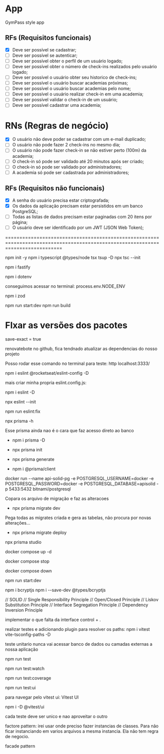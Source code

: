 # App

GymPass style app

## RFs (Requisitos funcionais)

- [x] Deve ser possível se cadastrar;
- [ ] Deve ser possível se autenticar;
- [ ] Deve ser possível obter o perfil de um usuário logado;
- [ ] Deve ser possível obter o número de check-ins realizados pelo usuário logado;
- [ ] Deve ser possível o usuário obter seu historico de check-ins;
- [ ] Deve ser possível o usuário buscar academias próximas;
- [ ] Deve ser possível o usuário buscar academias pelo nome;
- [ ] Deve ser possível o usuário realizar check-in em uma academia;
- [ ] Deve ser possível validar o check-in de um usuário;
- [ ] Deve ser possível cadastrar uma academia;

# RNs (Regras de negócio)

- [x] O usuário não deve poder se cadastrar com um e-mail duplicado;
- [ ] O usuário não pode fazer 2 check-ins no mesmo dia;
- [ ] O usuário não pode fazer check-in se não estiver perto (100m) da academia;
- [ ] O check-in só pode ser validado até 20 minutos após ser criado;
- [ ] O check-in só pode ser validado por administradores;
- [ ] A academia só pode ser cadastrada por administradores;

## RFs (Requisitos não funcionais)

- [x] A senha do usuário precisa estar criptografada;
- [x] Os dados da aplicação precisam estar persistidos em um banco PostgreSQL;
- [ ] Todas as listas de dados precisam estar paginadas com 20 itens por página;
- [ ] O usuário deve ser identificado por um JWT (JSON Web Token);

================================================================================================================================

npm init -y
npm i typescript @types/node tsx tsup -D
npx tsc --init

npm i fastify

npm i dotenv

conseguimos acessar no terminal: process.env.NODE_ENV

npm i zod

npm run start:dev
npm run build

# FIxar as versões dos pacotes

save-exact = true

renovatebote no github, fica tendnado atualizar as dependencias do nosso projeto

Posso rodar esse comando no terminal para teste: http localhost:3333/

npm i eslint @rocketseat/eslint-config -D

mais criar minha propria eslint.config.js:

npm i eslint -D

npx eslint --init

npm run eslint:fix

npx prisma -h

Esse prisma ainda nao é o cara que faz acesso direto ao banco

- npm i prisma -D

- npx prisma init

- npx prisma generate

- npm i @prisma/client

docker run --name api-solid-pg -e POSTGRESQL_USERNAME=docker -e POSTGRESQL_PASSWORD=docker -e POSTGRESQL_DATABASE=apisolid -p 5433:5432 bitnami/postgresql

Copara os arquivo de migração e faz as alteracoes

- npx prisma migrate dev

Pega todas as migrates criada e gera as tabelas, não procura por novas alterações...

- npx prisma migrate deploy

npx prisma studio

docker compose up -d

docker compose stop

docker compose down

npm run start:dev

npm i bcryptjs
npm i --save-dev @types/bcryptjs

// SOLID
// Single Responsibility Principle
// Open/Closed Principle
// Liskov Substitution Principle
// Interface Segregation Principle
// Dependency Inversion Principle

implementar o que falta da interface
control + .

realizar testes e adicionando plugin para resolver os paths:
npm i vitest vite-tsconfig-paths -D

teste unitario nunca vai acessar banco de dados ou camadas externas a nossa aplicação

npm run test

npm run test:watch

npm run test:coverage

npm run test:ui

para navegar pelo vitest ui:
Vitest UI

npm i -D @vitest/ui

cada teste deve ser unico e nao aproveitar o outro

factore pattern: irei usar onde preciso fazer instancias de classes. Para não ficar instanciando em varios arquivos a mesma instancia. Ela não tem regra de negocio.

facade pattern
